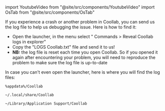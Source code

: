 import YoutubeVideo from "@site/src/components/YoutubeVideo"
import OsTab from "@site/src/components/OsTab"

If you experience a crash or another problem in Coollab, you can send us the log file to help us debugging the issue. Here is how to find it:

- Open the launcher, in the menu select "<span class="icon-rocket"></span> Commands > <span class="icon-file-text2"></span> Reveal Coollab logs in explorer"
- Copy the "LOGS Coollab.txt" file and send it to us!
- **NB:** the log file is reset each time you open Coollab. So if you opened it again after encountering your problem, you will need to reproduce the problem to make sure the log file is up-to-date


In case you can't even open the launcher, here is where you will find the log files:

<OsTab>
  <TabItem value="windows" label="Windows">

```
%appdata%/Coollab
```

  </TabItem>
  <TabItem value="linux" label="Linux">

```
~/.local/share/Coollab
```    

  </TabItem>
  <TabItem value="mac" label="MacOS">

```
~/Library/Application Support/Coollab
```

  </TabItem>
</OsTab>

<YoutubeVideo id="CgKGrkSBOR0"/>
<br/>